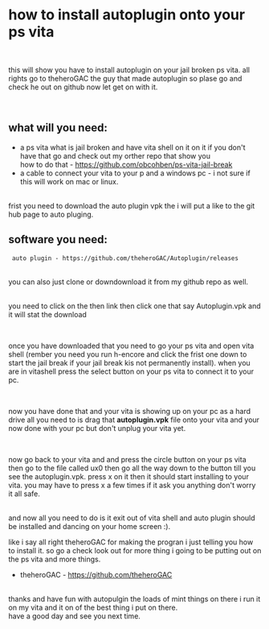 # how to install autoplugin onto your ps vita

<br>

<p>
this will show you have to install autoplugin on your jail broken ps vita. all rights go to theheroGAC the guy that made autoplugin so plase go and check he out on github now let get on with it. 
</p>


<br>

## what will you need:
   * a ps vita what is jail broken and have vita shell on it on it if you don't have that go and check out my orther repo that show you  
    how to do that - https://github.com/obcohben/ps-vita-jail-break
    <br> 
   * a cable to connect your vita to your p
     and a windows pc - i not sure if this will work on mac or linux. 
<br>
frist you need to download the auto plugin vpk the i will put a like to the git hub page to auto pluging. 
</br>

## software you need:

     auto plugin - https://github.com/theheroGAC/Autoplugin/releases
<br>
you can also just clone or downdownload it from my github repo as well.
<br>

<p>
<br>
you need to click on the then link then click one that say Autoplugin.vpk and it will stat the download 
</p>

<br>

<p>
 once you have downloaded that you need to go your ps vita and open vita shell (rember you need you run h-encore and click the frist one down to start the jail break if your jail break kis not permanently install). when you are in vitashell press the select button on your ps vita to connect it to your pc. 
</P>

<br>

<p>
 now you have done that and your vita is showing up on your pc as a hard drive all you need to is drag that <b>autoplugin.vpk</b> file onto your vita and your now done with your pc but don't unplug your vita yet. 
</p>
 
 <br>
 
 <p>
 now go back to your vita and and press the circle button on your ps vita then go to the file called ux0 then go all the way down to the button till you see the autoplugin.vpk. press x on it then it should start installing to your vita. you may have to press x a few times if it ask you anything don't worry it all safe. 
</p>

<br>
 and now all you need to do is it exit out of vita shell and auto plugin should be installed and dancing on your home screen :). 
<br>
 
 <p>
 like i say all right theheroGAC for making the progran i just telling you how to install it. so go a check look out for more thing i going to be putting out on the ps vita and more things. 

* theheroGAC - https://github.com/theheroGAC

</p>

<br>
 thanks and have fun with autopulgin the loads of mint things on there i run it on my vita and it on of the best thing i put on there. 
 <br>
 have a good day and see you next time. 